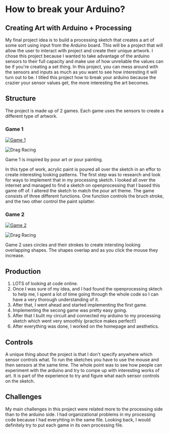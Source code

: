 # How to break your Arduino?

## Creating Art with Arduino + Processing

My final project idea is to build a processing sketch that creates a art of some sort using input from the Arduino board. This will be a project that will allow the user to interact with project and create their unique artwork. I chose this project because I wanted to take advantage of the arduino sensors to their full capacity and make use of how unreliable the values can be if you're creating a set thing. In this project, you can mess around with the sensors and inputs as much as you want to see how interesting it will turn out to be. I titled this project how to break your arduino because the crazier your sensor values get, the more interesting the art becomes.


## Structure

The project is made up of 2 games. Each game uses the sensors to create a different type of artwork.

### Game 1

[![Game 1](https://img.youtube.com/vi/5QQpoS2_hdg/0.jpg)](https://www.youtube.com/watch?v=5QQpoS2_hdg)

![Drag Racing](Dragster.jpg)

Game 1 is inspired by pour art or pour painting. 

In this type of work, acrylic paint is poured all over the sketch in an effor to create interesting looking patterns. The first step was to research and look for ways to implement that in my processing sketch. I looked all over the internet and managed to find a sketch on openprocessing that I based this game off of. I altered the sketch to match the pour art theme. The game consists of three different functions. One function controls the bruch stroke, and the two other control the paint splatter. 

### Game 2

[![Game 2](https://img.youtube.com/vi/vgzu1cLNwTI/0.jpg)](https://www.youtube.com/watch?v=vgzu1cLNwTI)

![Drag Racing](Dragster.jpg)

Game 2 uses circles and their strokes to create intersting looking overlapping shapes. The shapes overlap and as you click the mouse they increase.

## Production

1. LOTS of looking at code online.
2. Once I was sure of my idea, and I had found the openprocessing sktech to help me, I spent a lot of time going through the whole code so I can have a very thorough understanding of it. 
3. After that, I went ahead and started implementing the first game.
4. Implementing the secong game was pretty easy going.
5. After that I built my circuit and connected my arduino to my processing sketch which went very smoothly (practice makes perfect!)
6. After everything was done, I worked on the homepage and aesthetics.

## Controls

A unique thing about the project is that I don't specify anywhere which sensor controls what. To run the sketches you have to use the mouse and then sensors at the same time. The whole point was to see how people can experiment with the arduino and try to compe up with interesting works of art. It is part of the experience to try and figure what each sensor controls on the sketch.

## Challenges

My main challenges in this project were related more to the processing side than to the arduino side. I had organizational problems in my processing code because I had everyhting in the same file. Looking back, I would definitely try to put each game in its own processing file. 

